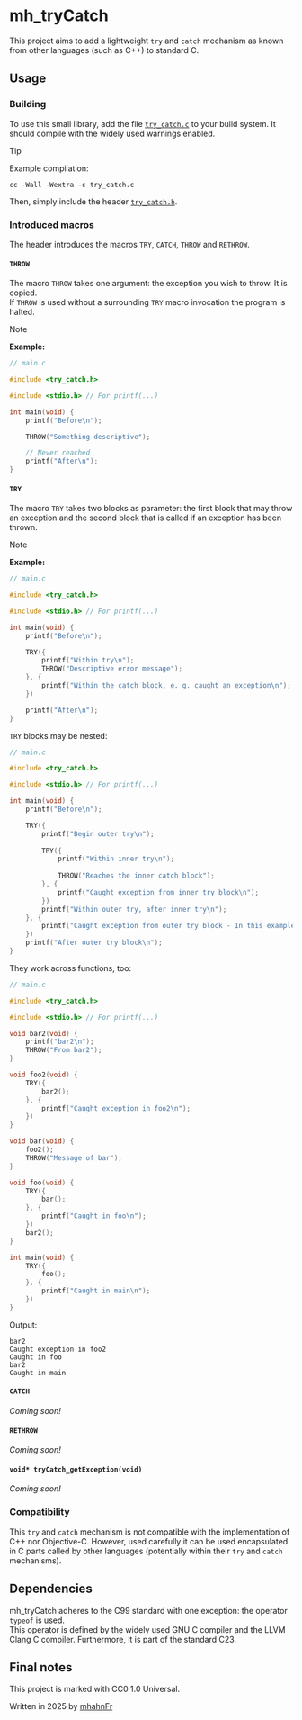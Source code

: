 # mh_tryCatch
This project aims to add a lightweight `try` and `catch` mechanism as known from other languages (such as C++) to
standard C.

## Usage
### Building
To use this small library, add the file [`try_catch.c`][2] to your build system. It should compile with the widely used
warnings enabled.
> [!TIP]
> Example compilation:
> ```shell
> cc -Wall -Wextra -c try_catch.c
> ```

Then, simply include the header [`try_catch.h`][3]. 

### Introduced macros
The header introduces the macros `TRY`, `CATCH`, `THROW` and `RETHROW`.

#### `THROW`
The macro `THROW` takes one argument: the exception you wish to throw. It is copied.  
If `THROW` is used without a surrounding `TRY` macro invocation the program is halted.

> [!NOTE]
> **Example:**
> ```c
> // main.c
> 
> #include <try_catch.h>
> 
> #include <stdio.h> // For printf(...)
> 
> int main(void) {
>     printf("Before\n");
> 
>     THROW("Something descriptive");
> 
>     // Never reached
>     printf("After\n");
> }
> ```

#### `TRY`
The macro `TRY` takes two blocks as parameter: the first block that may throw an exception and the second block that is
called if an exception has been thrown.

> [!NOTE]
> **Example:**
> ```c
> // main.c
>
> #include <try_catch.h>
> 
> #include <stdio.h> // For printf(...)
> 
> int main(void) {
>     printf("Before\n");
> 
>     TRY({
>         printf("Within try\n");
>         THROW("Descriptive error message");
>     }, {
>         printf("Within the catch block, e. g. caught an exception\n");
>     })
> 
>     printf("After\n");
> }
> ```

`TRY` blocks may be nested:
```c
// main.c

#include <try_catch.h>

#include <stdio.h> // For printf(...)

int main(void) {
    printf("Before\n");

    TRY({
        printf("Begin outer try\n");
        
        TRY({
            printf("Within inner try\n");
            
            THROW("Reaches the inner catch block");
        }, {
            printf("Caught exception from inner try block\n");
        })
        printf("Within outer try, after inner try\n");
    }, {
        printf("Caught exception from outer try block - In this example not called.\n");
    })
    printf("After outer try block\n");
}
```

They work across functions, too:
```c
// main.c

#include <try_catch.h>

#include <stdio.h> // For printf(...)

void bar2(void) {
    printf("bar2\n");
    THROW("From bar2");
}

void foo2(void) {
    TRY({
        bar2();
    }, {
        printf("Caught exception in foo2\n");
    })
}

void bar(void) {
    foo2();
    THROW("Message of bar");
}

void foo(void) {
    TRY({
        bar();
    }, {
        printf("Caught in foo\n");
    })
    bar2();
}

int main(void) {
    TRY({
        foo();
    }, {
        printf("Caught in main\n");
    })
}
```
Output:
```
bar2
Caught exception in foo2
Caught in foo
bar2
Caught in main
```

#### `CATCH`
_Coming soon!_

#### `RETHROW`
_Coming soon!_

#### `void* tryCatch_getException(void)`
_Coming soon!_

### Compatibility
This `try` and `catch` mechanism is not compatible with the implementation of C++ nor Objective-C. However, used
carefully it can be used encapsulated in C parts called by other languages (potentially within their `try` and `catch`
mechanisms).

## Dependencies
mh_tryCatch adheres to the C99 standard with one exception: the operator `typeof` is used.  
This operator is defined by the widely used GNU C compiler and the LLVM Clang C compiler. Furthermore, it is part of the
standard C23.

## Final notes
This project is marked with CC0 1.0 Universal.

Written in 2025 by [mhahnFr][1]

[1]: https://github.com/mhahnFr
[2]: /src/try_catch.c
[3]: /include/try_catch.h
